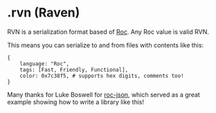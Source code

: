 # .rvn (Raven)

RVN is a serialization format based of [Roc].
Any Roc value is valid RVN.

This means you can serialize to and from files with contents like this:

```roc
{
    language: "Roc",
    tags: [Fast, Friendly, Functional],
    color: 0x7c38f5, # supports hex digits, comments too!
}
```

Many thanks for Luke Boswell for [roc-json][], which served as a great example showing how to write a library like this!

[Roc]: https://roc-lang.org
[roc-json]: https://github.com/lukewilliamboswell/roc-json
